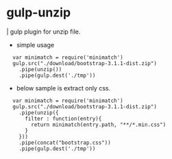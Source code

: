 # gulp-unzip
| gulp plugin for unzip file.

- simple usage

```
  var minimatch = require('minimatch')
  gulp.src("./download/bootstrap-3.1.1-dist.zip")
    .pipe(unzip())
    .pipe(gulp.dest('./tmp'))
```

- below sample is extract only css.

```
  var minimatch = require('minimatch')
  gulp.src("./download/bootstrap-3.1.1-dist.zip")
    .pipe(unzip({
      filter : function(entry){
        return minimatch(entry.path, "**/*.min.css")
      }
    }))
    .pipe(concat("bootstrap.css"))
    .pipe(gulp.dest('./tmp'))
```